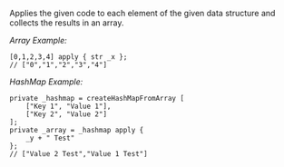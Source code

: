 Applies the given code to each element of the given data structure and collects the results in an array.

*Array Example:*
```sqf
[0,1,2,3,4] apply { str _x }; 
// ["0","1","2","3","4"]
```

*HashMap Example:*
```sqf
private _hashmap = createHashMapFromArray [
	["Key 1", "Value 1"], 
	["Key 2", "Value 2"]
];
private _array = _hashmap apply { 
	_y + " Test" 
};
// ["Value 2 Test","Value 1 Test"]
```